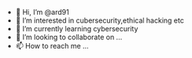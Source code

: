 - 👋 Hi, I’m @ard91
- 👀 I’m interested in cubersecurity,ethical hacking etc
- 🌱 I’m currently learning cybersecurity
- 💞️ I’m looking to collaborate on ...
- 📫 How to reach me ...

<!---
ard91/ard91 is a ✨ special ✨ repository because its `README.md` (this file) appears on your GitHub profile.
You can click the Preview link to take a look at your changes.
--->
